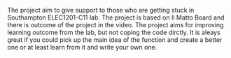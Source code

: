 The project aim to give support to those who are getting stuck in Southampton ELEC1201-C11 lab. The project is based on Il Matto Board and there is outcome of the project in the video.
The project aims for improving learning outcome from the lab, but not coping the code dirctly. It is aleays great if you could pick up the main idea of the function and create a better one or at least learn from it and write your own one.